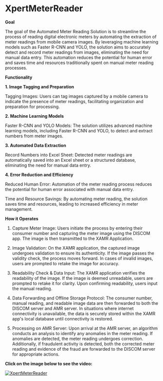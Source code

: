 # XpertMeterReader

**Goal**

The goal of the Automated Meter Reading Solution is to streamline the process of reading digital electronic meters by automating the extraction of meter readings from mobile camera images. By leveraging machine learning models such as Faster R-CNN and YOLO, the solution aims to accurately detect and record meter readings from images, eliminating the need for manual data entry. This automation reduces the potential for human error and saves time and resources traditionally spent on manual meter reading processes.

**Functionality**

   **1. Image Tagging and Preparation**
   
   Tagging Images: Users can tag images captured by a mobile camera to indicate the presence of meter readings, facilitating organization and preparation for processing.
   
   **2. Machine Learning Models**
   
   Faster R-CNN and YOLO Models: The solution utilizes advanced machine learning models, including Faster R-CNN and YOLO, to detect and extract numbers from meter images.
   
   **3. Automated Data Extraction**
   
   Record Numbers into Excel Sheet: Detected meter readings are automatically saved into an Excel sheet or a structured database, eliminating the need for manual data entry.
   
   **4. Error Reduction and Efficiency**
   
   Reduced Human Error: Automation of the meter reading process reduces the potential for human error associated with manual data entry.
   
   Time and Resource Savings: By automating meter reading, the solution saves time and resources, leading to increased efficiency in meter management.

**How it Operates**
  
  1. Capture Meter Image:
  Users initiate the process by entering their consumer number and capturing the meter image using the DISCOM app. The image is then transmitted to the XAMR Application.

  2. Image Validation:
  On the XAMR application, the captured image undergoes validation to ensure its authenticity. If the image passes the validity check, the process moves forward. In cases of invalid images, users are prompted to retake the image for accuracy.

  3. Readability Check & Data Input:
  The XAMR application verifies the readability of the image. If the image is deemed unreadable, users are prompted to retake it for clarity. Upon confirming readability, users input the manual reading.

  4. Data Forwarding and Offline Storage Protocol:
  The consumer number, manual reading, and readable image data are then forwarded to both the DISCOM server and AMR server. In situations where internet connectivity is unavailable, the data is securely stored within the XAMR app's local database until connectivity is restored.

  5. Processing on AMR Server:
  Upon arrival at the AMR server, an algorithm conducts an analysis to identify any anomalies in the meter reading. If anomalies are detected, the meter reading undergoes correction. Additionally, if fraudulent activity is detected, both the corrected meter reading and evidence of the fraud are forwarded to the DISCOM server for appropriate actions.

**Click on the image below to see the video:**

[![XpertMeterReader](http://img.youtube.com/vi/qNIhTDREQjw/0.jpg)](http://www.youtube.com/watch?v=qNIhTDREQjw"XpertMeterReader”)
